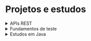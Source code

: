 <h1>Projetos e estudos</h1>

  <details>   
  <summary>
    <a>APIs REST</a>
  </summary>

  <a name="APIs REST"></a>
  
  - [Conceitos de APIs REST](https://github.com/andressabessa/Introdu--o-a-APIs-REST)
</details>

<details>
  <summary>
    <a>Fundamentos de teste</a>
  </summary>

  <a name="Fundamentos de teste"></a>
  
  - [Níveis de teste](https://github.com/andressabessa/niveis_de_teste)
</details>

<details>
  <summary>
    <a>Estudos em Java</a>
  </summary>

  <a name="Estudos em Java"></a>
  
  - [Curso Java primeiros passos](https://github.com/andressabessa/Curso_Java_primeiros_passos)
</details>

